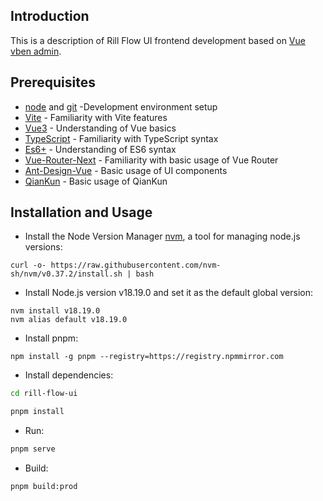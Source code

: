 ## Introduction

This is a description of Rill Flow UI frontend development based on [Vue vben admin](https://github.com/vbenjs/vue-vben-admin).

## Prerequisites

- [node](http://nodejs.org/) and [git](https://git-scm.com/) -Development environment setup
- [Vite](https://vitejs.dev/) - Familiarity with Vite features
- [Vue3](https://v3.vuejs.org/) - Understanding of Vue basics
- [TypeScript](https://www.typescriptlang.org/) - Familiarity with TypeScript syntax
- [Es6+](http://es6.ruanyifeng.com/) - Understanding of ES6 syntax
- [Vue-Router-Next](https://next.router.vuejs.org/) - Familiarity with basic usage of Vue Router
- [Ant-Design-Vue](https://2x.antdv.com/docs/vue/introduce-cn/) - Basic usage of UI components
- [QianKun](https://qiankun.umijs.org/zh/guide) - Basic usage of QianKun


## Installation and Usage
- Install the Node Version Manager [nvm](https://github.com/nvm-sh/nvm), a tool for managing node.js versions:

```shell
curl -o- https://raw.githubusercontent.com/nvm-sh/nvm/v0.37.2/install.sh | bash
```

- Install Node.js version v18.19.0 and set it as the default global version:

```shell
nvm install v18.19.0
nvm alias default v18.19.0
```

- Install pnpm:

```shell
npm install -g pnpm --registry=https://registry.npmmirror.com
```

- Install dependencies:
```bash
cd rill-flow-ui

pnpm install

```

- Run:

```bash
pnpm serve
```

- Build:

```bash
pnpm build:prod
```
